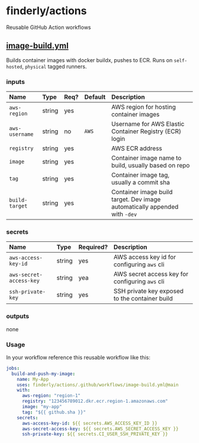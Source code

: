 # finderly/actions

Reusable GitHub Action workflows

## [image-build.yml](.github/workflows/image-build.yml)

Builds container images with docker buildx, pushes to ECR. Runs on `self-hosted`,
`physical` tagged runners.

### inputs

| Name           | Type   | Req? | Default | Description                                                                |
|:---------------|:-------|:-----|:--------|:---------------------------------------------------------------------------|
| `aws-region`   | string | yes  |         | AWS region for hosting container images                                    |
| `aws-username` | string | no   | `AWS`   | Username for AWS Elastic Container Registry (ECR) login                    |
| `registry`     | string | yes  |         | AWS ECR address                                                            |
| `image`        | string | yes  |         | Container image name to build, usually based on repo                       |
| `tag`          | string | yes  |         | Container image tag, usually a commit sha                                  |
| `build-target` | string | yes  |         | Container image build target. Dev image automatically appended with `-dev` |


### secrets

| Name                    | Type   | Required? | Description                                     |
|:------------------------|:-------|:----------|:------------------------------------------------|
| `aws-access-key-id`     | string | yes       | AWS access key id for configuring `aws` cli     |
| `aws-secret-access-key` | string | yea       | AWS secret access key for configuring `aws` cli |
| `ssh-private-key`       | string | yes       | SSH private key exposed to the container build  |

### outputs
 none

### Usage

In your workflow reference this reusable workflow like this:
```yaml
jobs:
  build-and-push-my-image:
    name: My-App
    uses: finderly/actions/.github/workflows/image-build.yml@main
    with:
      aws-region: "region-1"
      registry: "123456789012.dkr.ecr.region-1.amazonaws.com"
      image: "my-app"
      tag: "${{ github.sha }}"
    secrets:
      aws-access-key-id: ${{ secrets.AWS_ACCESS_KEY_ID }}
      aws-secret-access-key: ${{ secrets.AWS_SECRET_ACCESS_KEY }}
      ssh-private-key: ${{ secrets.CI_USER_SSH_PRIVATE_KEY }}
```
